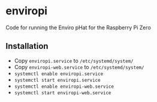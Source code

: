 # enviropi
Code for running the Enviro pHat for the Raspberry Pi Zero

## Installation ##

* Copy `enviropi.service` to `/etc/systemd/system/`
* Copy `enviropi-web.service` to `/etc/systemd/system/`
* `systemctl enable enviropi.service`
* `systemctl start enviropi.service`
* `systemctl enable enviropi-web.service`
* `systemctl start enviropi-web.service`
